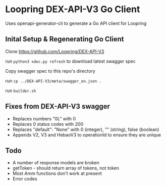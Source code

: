# Loopring DEX-API-V3 Go Client

Uses openapi-generator-cli to generate a Go API client for Loopring

## Inital Setup & Regenerating Go Client
Clone https://github.com/Loopring/DEX-API-V3

run `python3 xdoc.py refresh` to download latest swagger spec

Copy swagger spec to this repo's directory

run `cp ../DEX-API-V3/meta/swagger_en.json .`

run `builder.sh`

## Fixes from DEX-API-V3 swagger
* Replaces numbers "0L" with 0
* Replaces 0 status codes with 200
* Replaces "default": "None" with 0 (integer), "" (string), false (boolean) 
* Appends V2, V3 and HebaoV3 to operationId to ensure they are unique

## Todo
* A number of response models are broken
* getToken - should return array of tokens, not token
* Most Amm functions don't work at present
* Error codes
